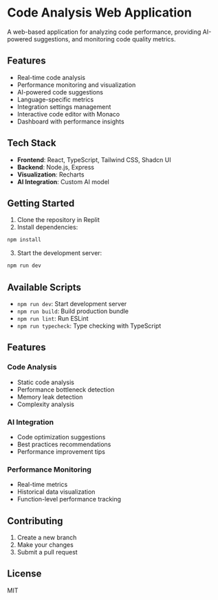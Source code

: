
# Code Analysis Web Application

A web-based application for analyzing code performance, providing AI-powered suggestions, and monitoring code quality metrics.

## Features

- Real-time code analysis
- Performance monitoring and visualization
- AI-powered code suggestions
- Language-specific metrics
- Integration settings management
- Interactive code editor with Monaco
- Dashboard with performance insights

## Tech Stack

- **Frontend**: React, TypeScript, Tailwind CSS, Shadcn UI
- **Backend**: Node.js, Express
- **Visualization**: Recharts
- **AI Integration**: Custom AI model

## Getting Started

1. Clone the repository in Replit
2. Install dependencies:
```bash
npm install
```
3. Start the development server:
```bash
npm run dev
```

## Available Scripts

- `npm run dev`: Start development server
- `npm run build`: Build production bundle
- `npm run lint`: Run ESLint
- `npm run typecheck`: Type checking with TypeScript

## Features

### Code Analysis
- Static code analysis
- Performance bottleneck detection
- Memory leak detection
- Complexity analysis

### AI Integration
- Code optimization suggestions
- Best practices recommendations
- Performance improvement tips

### Performance Monitoring
- Real-time metrics
- Historical data visualization
- Function-level performance tracking

## Contributing

1. Create a new branch
2. Make your changes
3. Submit a pull request

## License

MIT
